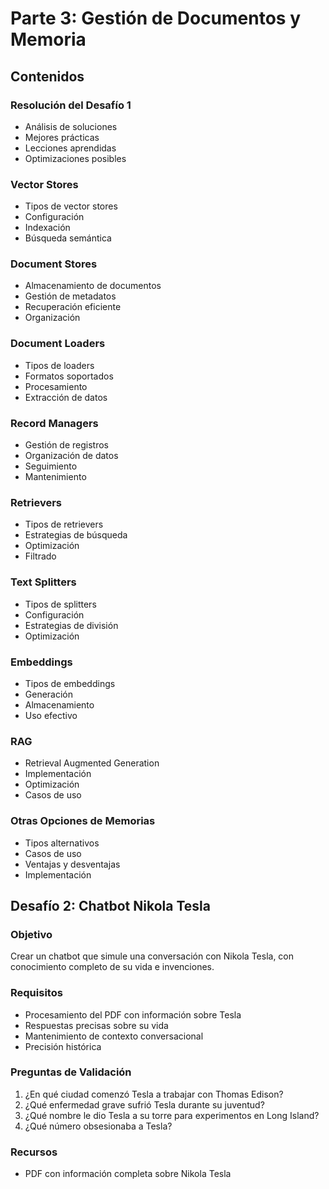 # Parte 3: Gestión de Documentos y Memoria

## Contenidos

### Resolución del Desafío 1
- Análisis de soluciones
- Mejores prácticas
- Lecciones aprendidas
- Optimizaciones posibles

### Vector Stores
- Tipos de vector stores
- Configuración
- Indexación
- Búsqueda semántica

### Document Stores
- Almacenamiento de documentos
- Gestión de metadatos
- Recuperación eficiente
- Organización

### Document Loaders
- Tipos de loaders
- Formatos soportados
- Procesamiento
- Extracción de datos

### Record Managers
- Gestión de registros
- Organización de datos
- Seguimiento
- Mantenimiento

### Retrievers
- Tipos de retrievers
- Estrategias de búsqueda
- Optimización
- Filtrado

### Text Splitters
- Tipos de splitters
- Configuración
- Estrategias de división
- Optimización

### Embeddings
- Tipos de embeddings
- Generación
- Almacenamiento
- Uso efectivo

### RAG
- Retrieval Augmented Generation
- Implementación
- Optimización
- Casos de uso

### Otras Opciones de Memorias
- Tipos alternativos
- Casos de uso
- Ventajas y desventajas
- Implementación

## Desafío 2: Chatbot Nikola Tesla

### Objetivo
Crear un chatbot que simule una conversación con Nikola Tesla, con conocimiento completo de su vida e invenciones.

### Requisitos
- Procesamiento del PDF con información sobre Tesla
- Respuestas precisas sobre su vida
- Mantenimiento de contexto conversacional
- Precisión histórica

### Preguntas de Validación
1. ¿En qué ciudad comenzó Tesla a trabajar con Thomas Edison?
2. ¿Qué enfermedad grave sufrió Tesla durante su juventud?
3. ¿Qué nombre le dio Tesla a su torre para experimentos en Long Island?
4. ¿Qué número obsesionaba a Tesla?

### Recursos
- PDF con información completa sobre Nikola Tesla 